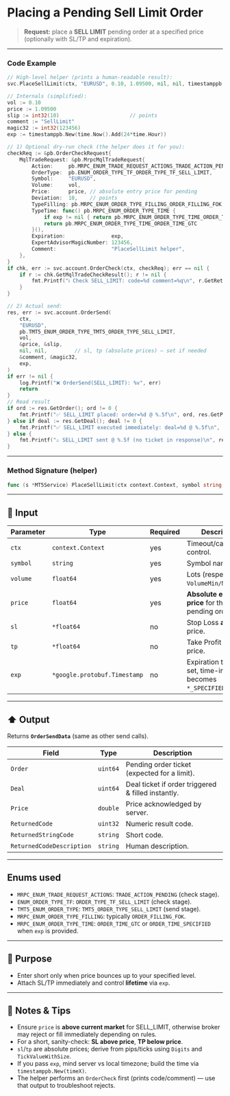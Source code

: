 #  Placing a Pending Sell Limit Order

> **Request:** place a **SELL LIMIT** pending order at a specified price (optionally with SL/TP and expiration).

---

### Code Example

```go
// High-level helper (prints a human-readable result):
svc.PlaceSellLimit(ctx, "EURUSD", 0.10, 1.09500, nil, nil, timestamppb.New(time.Now().Add(24*time.Hour)))

// Internals (simplified):
vol := 0.10
price := 1.09500
slip := int32(10)                       // points
comment := "SellLimit"
magic32 := int32(123456)
exp := timestamppb.New(time.Now().Add(24*time.Hour))

// 1) Optional dry-run check (the helper does it for you):
checkReq := &pb.OrderCheckRequest{
    MqlTradeRequest: &pb.MrpcMqlTradeRequest{
        Action:     pb.MRPC_ENUM_TRADE_REQUEST_ACTIONS_TRADE_ACTION_PENDING,
        OrderType:  pb.ENUM_ORDER_TYPE_TF_ORDER_TYPE_TF_SELL_LIMIT,
        Symbol:     "EURUSD",
        Volume:     vol,
        Price:      price, // absolute entry price for pending
        Deviation:  10,    // points
        TypeFilling: pb.MRPC_ENUM_ORDER_TYPE_FILLING_ORDER_FILLING_FOK,
        TypeTime: func() pb.MRPC_ENUM_ORDER_TYPE_TIME {
            if exp != nil { return pb.MRPC_ENUM_ORDER_TYPE_TIME_ORDER_TIME_SPECIFIED }
            return pb.MRPC_ENUM_ORDER_TYPE_TIME_ORDER_TIME_GTC
        }(),
        Expiration:               exp,
        ExpertAdvisorMagicNumber: 123456,
        Comment:                  "PlaceSellLimit helper",
    },
}
if chk, err := svc.account.OrderCheck(ctx, checkReq); err == nil {
    if r := chk.GetMqlTradeCheckResult(); r != nil {
        fmt.Printf("ℹ️ Check SELL_LIMIT: code=%d comment=%q\n", r.GetReturnedCode(), r.GetComment())
    }
}

// 2) Actual send:
res, err := svc.account.OrderSend(
    ctx,
    "EURUSD",
    pb.TMT5_ENUM_ORDER_TYPE_TMT5_ORDER_TYPE_SELL_LIMIT,
    vol,
    &price, &slip,
    nil, nil,         // sl, tp (absolute prices) — set if needed
    &comment, &magic32,
    exp,
)
if err != nil {
    log.Printf("❌ OrderSend(SELL_LIMIT): %v", err)
    return
}
// Read result
if ord := res.GetOrder(); ord != 0 {
    fmt.Printf("✅ SELL_LIMIT placed: order=%d @ %.5f\n", ord, res.GetPrice())
} else if deal := res.GetDeal(); deal != 0 {
    fmt.Printf("✅ SELL_LIMIT executed immediately: deal=%d @ %.5f\n", deal, res.GetPrice())
} else {
    fmt.Printf("⚠️ SELL_LIMIT sent @ %.5f (no ticket in response)\n", res.GetPrice())
}
```

---

### Method Signature (helper)

```go
func (s *MT5Service) PlaceSellLimit(ctx context.Context, symbol string, volume, price float64, sl, tp *float64, exp *timestamppb.Timestamp)
```

---

## 🔽 Input

| Parameter | Type                         | Required | Description                                                   |
| --------- | ---------------------------- | -------- | ------------------------------------------------------------- |
| `ctx`     | `context.Context`            | yes      | Timeout/cancel control.                                       |
| `symbol`  | `string`                     | yes      | Symbol name.                                                  |
| `volume`  | `float64`                    | yes      | Lots (respect `VolumeMin/Max/Step`).                          |
| `price`   | `float64`                    | yes      | **Absolute entry price** for the pending order.               |
| `sl`      | `*float64`                   | no       | Stop Loss **absolute** price.                                 |
| `tp`      | `*float64`                   | no       | Take Profit **absolute** price.                               |
| `exp`     | `*google.protobuf.Timestamp` | no       | Expiration time; if set, time-in-force becomes `*_SPECIFIED`. |

---

## ⬆️ Output

Returns **`OrderSendData`** (same as other send calls).

| Field                     | Type     | Description                                        |
| ------------------------- | -------- | -------------------------------------------------- |
| `Order`                   | `uint64` | Pending order ticket (expected for a limit).       |
| `Deal`                    | `uint64` | Deal ticket if order triggered & filled instantly. |
| `Price`                   | `double` | Price acknowledged by server.                      |
| `ReturnedCode`            | `uint32` | Numeric result code.                               |
| `ReturnedStringCode`      | `string` | Short code.                                        |
| `ReturnedCodeDescription` | `string` | Human description.                                 |

---

## Enums used

* `MRPC_ENUM_TRADE_REQUEST_ACTIONS`: `TRADE_ACTION_PENDING` (check stage).
* `ENUM_ORDER_TYPE_TF`: `ORDER_TYPE_TF_SELL_LIMIT` (check stage).
* `TMT5_ENUM_ORDER_TYPE`: `TMT5_ORDER_TYPE_SELL_LIMIT` (send stage).
* `MRPC_ENUM_ORDER_TYPE_FILLING`: typically `ORDER_FILLING_FOK`.
* `MRPC_ENUM_ORDER_TYPE_TIME`: `ORDER_TIME_GTC` or `ORDER_TIME_SPECIFIED` when `exp` is provided.

---

## 🎯 Purpose

* Enter short only when price bounces up to your specified level.
* Attach SL/TP immediately and control **lifetime** via `exp`.

---

## 🧩 Notes & Tips

* Ensure `price` is **above current market** for SELL\_LIMIT, otherwise broker may reject or fill immediately depending on rules.
* For a short, sanity-check: **SL above price**, **TP below price**.
* `sl`/`tp` are absolute prices; derive from pips/ticks using `Digits` and `TickValueWithSize`.
* If you pass `exp`, mind server vs local timezone; build the time via `timestamppb.New(timeX)`.
* The helper performs an `OrderCheck` first (prints code/comment) — use that output to troubleshoot rejects.
